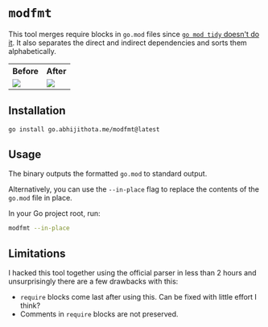 # `modfmt`

This tool merges require blocks in `go.mod` files since [`go mod tidy` doesn't do it](https://github.com/golang/go/issues/56471). It also separates the direct and indirect dependencies and sorts them alphabetically.

<table>
<tr>
    <th> Before </th>
    <th> After </th>
</tr>
<tr>
    <td><img src=".github/before.png"/></td>
    <td><img src=".github/after.png"/></td>
</tr>
</table>

## Installation

```sh
go install go.abhijithota.me/modfmt@latest
```

## Usage

The binary outputs the formatted `go.mod` to standard output.

Alternatively, you can use the `--in-place` flag to replace the contents of the `go.mod` file in place.

In your Go project root, run:
```sh
modfmt --in-place
```

## Limitations

I hacked this tool together using the official parser in less than 2 hours and unsurprisingly there are a few drawbacks with this:

- `require` blocks come last after using this. Can be fixed with little effort I think?
- Comments in `require` blocks are not preserved.
